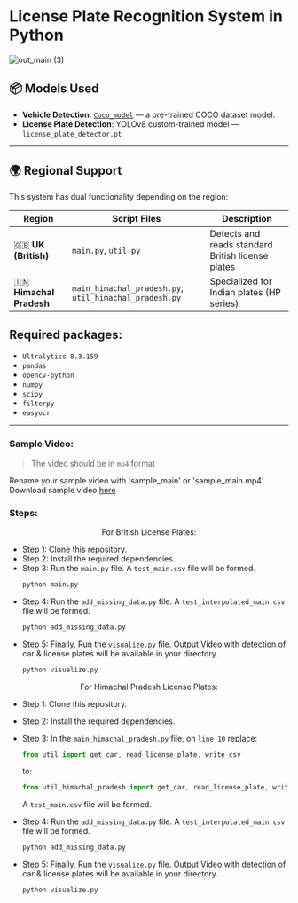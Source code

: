 # License Plate Recognition System in Python

![out_main (3)](https://github.com/user-attachments/assets/f25b5a82-deb4-473f-ba5e-d6f9347efbb0)


## 📦 Models Used

- **Vehicle Detection**: [`Coco_model`](https://github.com/ultralytics/yolov5) — a pre-trained COCO dataset model.
- **License Plate Detection**: YOLOv8 custom-trained model — `license_plate_detector.pt`

---

## 🌍 Regional Support

This system has dual functionality depending on the region:

| Region                 | Script Files                                   | Description                                      |
|------------------------|------------------------------------------------|--------------------------------------------------|
| 🇬🇧 **UK (British)**     | `main.py`, `util.py`                           | Detects and reads standard British license plates |
| 🇮🇳 **Himachal Pradesh** | `main_himachal_pradesh.py`, `util_himachal_pradesh.py` | Specialized for Indian plates (HP series)        |

## Required packages:
- `Ultralytics 8.3.159`
- `pandas`
- `opencv-python`
- `numpy`
- `scipy`
- `filterpy`
- `easyocr`
---
### Sample Video:
> The video should be in `mp4` format

Rename your sample video with 'sample_main' or 'sample_main.mp4'. Download sample video [here](https://drive.google.com/file/d/1bxvD2SEsm50_78wKqDU-8kdhZENoI9nx/view?usp=sharing)

### Steps:
<div align="center">
For British License Plates:
</div>

- Step 1: Clone this repository.
- Step 2: Install the required dependencies.
- Step 3: Run the `main.py` file. A `test_main.csv` file will be formed.
  ``` python
  python main.py
  ```
- Step 4: Run the `add_missing_data.py` file. A `test_interpolated_main.csv` file will be formed.
  ```python
  python add_missing_data.py
  ```
- Step 5: Finally, Run the `visualize.py` file. Output Video with detection of car & license plates will be available in your directory.
  ```python
  python visualize.py
  ```

<div align="center">
For Himachal Pradesh License Plates:
</div>

- Step 1: Clone this repository.
- Step 2: Install the required dependencies.
- Step 3: In the `main_himachal_pradesh.py` file, on `line 10`  replace:

   ```jsx
   from util import get_car, read_license_plate, write_csv
   ```
   to:

   ```jsx
   from util_himachal_pradesh import get_car, read_license_plate, write_csv
   ```
   A `test_main.csv` file will be formed.
- Step 4: Run the `add_missing_data.py` file. A `test_interpolated_main.csv` file will be formed.
  ```python
  python add_missing_data.py
  ```
- Step 5: Finally, Run the `visualize.py` file. Output Video with detection of car & license plates will be available in your directory.
  ```python
  python visualize.py
  ```
